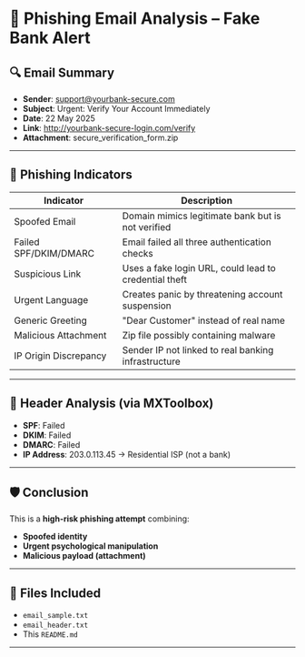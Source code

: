 # 📧 Phishing Email Analysis – Fake Bank Alert

## 🔍 Email Summary
- **Sender**: support@yourbank-secure.com
- **Subject**: Urgent: Verify Your Account Immediately
- **Date**: 22 May 2025
- **Link**: http://yourbank-secure-login.com/verify
- **Attachment**: secure_verification_form.zip

---

## 🚩 Phishing Indicators

| Indicator                 | Description                                                                 |
|---------------------------|-----------------------------------------------------------------------------|
| Spoofed Email             | Domain mimics legitimate bank but is not verified                           |
| Failed SPF/DKIM/DMARC     | Email failed all three authentication checks                                |
| Suspicious Link           | Uses a fake login URL, could lead to credential theft                       |
| Urgent Language           | Creates panic by threatening account suspension                             |
| Generic Greeting          | "Dear Customer" instead of real name                                        |
| Malicious Attachment      | Zip file possibly containing malware                                        |
| IP Origin Discrepancy     | Sender IP not linked to real banking infrastructure                         |

---

## 🔎 Header Analysis (via MXToolbox)
- **SPF**: Failed
- **DKIM**: Failed
- **DMARC**: Failed
- **IP Address**: 203.0.113.45 → Residential ISP (not a bank)

---

## 🛡️ Conclusion

This is a **high-risk phishing attempt** combining:
- **Spoofed identity**
- **Urgent psychological manipulation**
- **Malicious payload (attachment)**

---

## 📁 Files Included
- `email_sample.txt`
- `email_header.txt`
- This `README.md`

---
